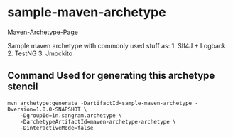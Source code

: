 sample-maven-archetype
======================
  [Maven-Archetype-Page](www-mvn-arch)   

Sample maven archetype with commonly used stuff as:
    1. Slf4J + Logback
    2. TestNG
    3. Jmockito

Command Used for generating this archetype stencil
--------------------------------------------------

```
mvn archetype:generate -DartifactId=sample-maven-archetype -Dversion=1.0.0-SNAPSHOT \
    -DgroupId=in.sangram.archetype \
    -DarchetypeArtifactId=maven-archetype-archetype \
    -DinteractiveMode=false
```

[www-mvn-arch]: http://maven.apache.org/guides/mini/guide-creating-archetypes.html
